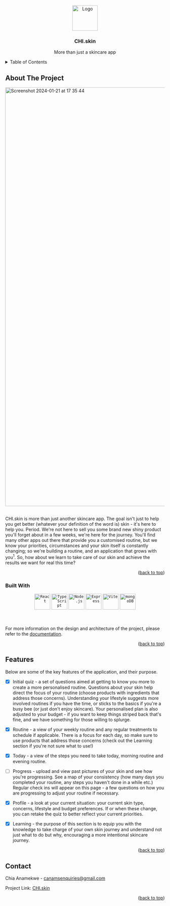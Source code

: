 <!-- Improved compatibility of back to top link: See: https://github.com/othneildrew/Best-README-Template/pull/73 -->
<a name="readme-top"></a>
<!--
*** Thanks for checking out the Best-README-Template. If you have a suggestion
*** that would make this better, please fork the repo and create a pull request
*** or simply open an issue with the tag "enhancement".
*** Don't forget to give the project a star!
*** Thanks again! Now go create something AMAZING! :D
-->

<!-- PROJECT LOGO -->
<br />
<div align="center">
  <a href="https://github.com/cbfacademy/full-stack-javascript-assessment-canams">
    <img src="https://github.com/cbfacademy/full-stack-javascript-assessment-canams/assets/20439255/aea6402c-cf3d-4ac1-9f49-c72847f8a89d" alt="Logo" width="80" height="80">
  </a>
  
<h3 align="center">CHI.skin</h3>

  <p align="center">
    More than just a skincare app
    <br />
  </p>
</div>



<!-- TABLE OF CONTENTS -->
<details>
  <summary>Table of Contents</summary>
  <ol>
    <li>
      <a href="#about-the-project">About The Project</a>
      <ul>
        <li><a href="#built-with">Built With</a></li>
      </ul>
    </li>
    <li><a href="#features">Features</a></li>
    <li><a href="#contact">Contact</a></li>
  </ol>
</details>



<!-- ABOUT THE PROJECT -->
## About The Project

<img width="1323" alt="Screenshot 2024-01-21 at 17 35 44" src="https://github.com/cbfacademy/full-stack-javascript-assessment-canams/assets/20439255/ccf73a26-0e50-464b-a5b8-82bdc864b3f2">

<br />
<br />
<p> CHI.skin is more than just another skincare app. The goal isn't just to help you get better (whatever your definition of the word is) skin - it's here to help you. Period. We're not here to sell you some brand new shiny product you'll forget about in a few weeks, we're here for the journey. You'll find many other apps out there that provide you a customised routine, but we know your priorities, circumstances and your skin itself is constantly changing; so we're building a routine, and an application that grows with you<sup>1</sup>. So, how about we learn to take care of our skin and achieve the results we want for real this time?</p>

<p align="right">(<a href="#readme-top">back to top</a>)</p>


### Built With

<div align="center">
	<code><img width="50" src="https://user-images.githubusercontent.com/25181517/183897015-94a058a6-b86e-4e42-a37f-bf92061753e5.png" alt="React" title="React"/></code>
	<code><img width="50" src="https://user-images.githubusercontent.com/25181517/183890598-19a0ac2d-e88a-4005-a8df-1ee36782fde1.png" alt="TypeScript" title="TypeScript"/></code>
	<code><img width="50" src="https://user-images.githubusercontent.com/25181517/183568594-85e280a7-0d7e-4d1a-9028-c8c2209e073c.png" alt="Node.js" title="Node.js"/></code>
	<code><img width="50" src="https://user-images.githubusercontent.com/25181517/183859966-a3462d8d-1bc7-4880-b353-e2cbed900ed6.png" alt="Express" title="Express"/></code>
	<code><img width="50" src="https://github.com/marwin1991/profile-technology-icons/assets/62091613/b40892ef-efb8-4b0e-a6b5-d1cfc2f3fc35" alt="Vite" title="Vite"/></code>
	<code><img width="50" src="https://user-images.githubusercontent.com/25181517/182884177-d48a8579-2cd0-447a-b9a6-ffc7cb02560e.png" alt="mongoDB" title="mongoDB"/></code>
</div>
<br>
<br>

For more information on the design and architecture of the project, please refer to the [documentation](https://github.com/cbfacademy/full-stack-javascript-assessment-canams/blob/61bcec0bb83be0a90678ff331974ce501e304f1a/documentation/application-design.md).

<p align="right">(<a href="#readme-top">back to top</a>)</p>



<!-- USAGE EXAMPLES -->
## Features

Below are some of the key features of the application, and their purpose.
- [x] Initial quiz - a set of questions aimed at getting to know you more to create a more personalised routine. Questions about your skin help direct the focus of your routine (choose products with ingredients that address those concerns). Understanding your lifestyle suggests more involved routines if you have the time, or sticks to the basics if you're a busy bee (or just don't enjoy skincare). Your personalised plan is also adjusted to your budget - if you want to keep things striped back that's fine, and we have something for those willing to splurge.
- [x] Routine - a view of your weekly routine and any regular treatments to schedule if applicable. There is a focus for each day, so make sure to use products that address those concerns (check out the Learning section if you're not sure what to use!)
- [x] Today - a view of the steps you need to take today, morning routine and evening routine.
- [ ] Progress - upload and view past pictures of your skin and see how you're progressing. See a map of your consistency (how many days you completed your routine, any steps you haven't done in a while etc.) Regular check ins will appear on this page - a few questions on how you are progressing to adjust your routine if necessary.
- [x] Profile - a look at your current situation: your current skin type, concerns, lifestyle and budget preferences. If or when these change, you can retake the quiz to better reflect your current priorities.
- [x] Learning - the purpose of this section is to equip you with the knowledge to take charge of your own skin journey and understand not just what to do but why, encouraging a more intentional skincare journey.


<p align="right">(<a href="#readme-top">back to top</a>)</p>



<!-- CONTACT -->
## Contact

Chia Anamekwe - canamsenquiries@gmail.com

Project Link: [CHI.skin](https://chi-skin-915ddb451c5d.herokuapp.com/)

<p align="right">(<a href="#readme-top">back to top</a>)</p>

